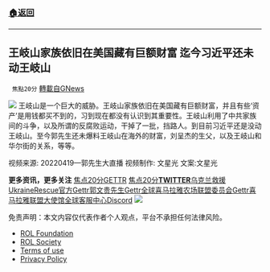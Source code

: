 ###  [:house:返回](../)
---


## 王岐山家族依旧在美国藏有巨额财富 迄今习近平还未动王岐山
` 焦點20分` [轉載自GNews](https://gnews.org/zh-hans/2388447/)

![](https://assets.gnews.org/wp-content/uploads/2022/04/CCP-1.jpg) 
王岐山是一个巨大的威胁。王岐山家族依旧在美国藏有巨额财富，并且有些‘资产’是用钱都买不到的，习到现在都没有认识到其重要性。王岐山利用了中共家族间的斗争，以及所谓的反腐败运动，干掉了一批，挡路人。到目前习近平还是没动王岐山。至今郭先生还未爆料王岐山在海外的财富，刘呈杰的生父，以及王岐山和华尔街的关系，等等。
  
视频来源: 20220419—郭先生大直播
视频制作: 文星光
文案:文星光
 
**更多资讯，更多关注**
[焦点20分GETTR](https://gettr.com/user/20minfocus)
[焦点20分**TWITTER**](https://twitter.com/20minfocus)[乌克兰救援UkraineRescue官方Gettr](https://gettr.com/user/ukrainerescue)[郭文贵先生Gettr](https://gettr.com/user/miles)[全球喜马拉雅农场联盟委员会Gettr](https://gettr.com/user/GlobalAlliance)[喜马拉雅联盟大使馆全球客服中心Discord](https://discord.gg/zv8j42srdN)
 ![](https://assets.gnews.org/wp-content/uploads/2022/04/CCP-1.jpg) 

免责声明：本文内容仅代表作者个人观点，平台不承担任何法律风险。
  
- [ROL Foundation](https://rolfoundation.org/)
- [ROL Society](https://rolsociety.org/)
- [Terms of use](https://gnews.org/terms-of-use-3/)
- [Privacy Policy](https://gnews.org/privacy-policy/)
